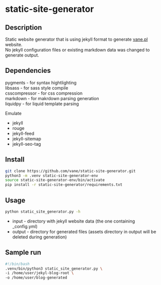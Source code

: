 static-site-generator
====


## Description

Static website generator that is using jekyll format to generate [vane.pl](https://vane.pl) website.  
No jekyll configuration files or existing markdown data was changed to generate output.


## Dependencies
pygments - for syntax hightlighting  
libsass - for sass style compile  
csscompressor - for css compression  
markdown - for makrdown parsing generation  
liquidpy - for liquid template parsing  

Emulate
- jekyll
- rouge
- jekyll-feed  
- jekyll-sitemap  
- jekyll-seo-tag  

## Install
```bash
git clone https://github.com/vane/static-site-generator.git
python3 -m .venv static-site-generator-env
source static-site-generator-env/bin/activate
pip install -r static-site-generator/requirements.txt
```
## Usage
```bash
python static_site_generator.py -h
```  
- input - directory with jekyll website data (the one containing _config.yml)
- output - directory for generated files (assets directory in output will be deleted during generation)

## Sample run
```bash
#!/bin/bash
.venv/bin/python3 static_site_generator.py \
-i /home/user/jekyl-blog-root \
-o /home/user/blog-generated
```
